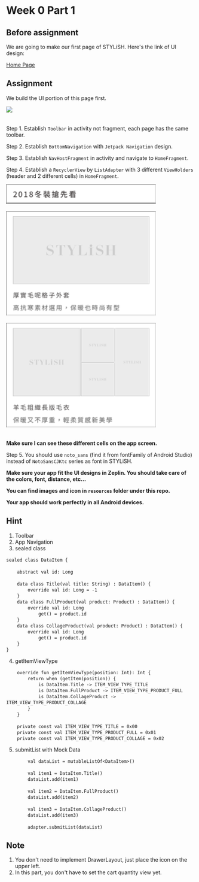 # Week 0 Part 1

## Before assignment

We are going to make our first page of STYLiSH. Here's the link of UI design:

[Home Page](https://zpl.io/bPXN91p)

## Assignment

We build the UI portion of this page first.

  <img src="screenshots/android_week_0_part_1.gif" width="400"><br><br>

Step 1. Establish `Toolbar` in activity not fragment, each page has the same toolbar.

Step 2. Establish `BottomNavigation` with `Jetpack Navigation` design.

Step 3. Establish `NavHostFragment` in activity and navigate to `HomeFragment`.

Step 4. Establish a `RecyclerView` by `ListAdapter` with 3 different `ViewHolders` (header and 2 different cells) in `HomeFragment`.

  <img src="screenshots/android_week_0_part_1_2.png" width="400"><br><br>
  <img src="screenshots/android_week_0_part_1_3.png" width="400"><br><br>
  <img src="screenshots/android_week_0_part_1_4.png" width="400"><br><br>

 **Make sure I can see these different cells on the app screen.**

Step 5. You should use `noto_sans` (find it from fontFamily of Android Studio) instead of `NotoSansCJKtc` series as font in STYLiSH.

**Make sure your app fit the UI designs in Zeplin. You should take care of the colors, font, distance, etc...**

**You can find images and icon in `resources` folder under this repo.**

**Your app should work perfectly in all Android devices.**

## Hint

1. Toolbar
2. App Navigation
3. sealed class
```
sealed class DataItem {

    abstract val id: Long

    data class Title(val title: String) : DataItem() {
        override val id: Long = -1
    }
    data class FullProduct(val product: Product) : DataItem() {
        override val id: Long
            get() = product.id
    }
    data class CollageProduct(val product: Product) : DataItem() {
        override val id: Long
            get() = product.id
    }
}
```
4. getItemViewType
```
    override fun getItemViewType(position: Int): Int {
        return when (getItem(position)) {
            is DataItem.Title -> ITEM_VIEW_TYPE_TITLE
            is DataItem.FullProduct -> ITEM_VIEW_TYPE_PRODUCT_FULL
            is DataItem.CollageProduct -> ITEM_VIEW_TYPE_PRODUCT_COLLAGE
        }
    }

    private const val ITEM_VIEW_TYPE_TITLE = 0x00
    private const val ITEM_VIEW_TYPE_PRODUCT_FULL = 0x01
    private const val ITEM_VIEW_TYPE_PRODUCT_COLLAGE = 0x02
```
5. submitList with Mock Data
```
        val dataList = mutableListOf<DataItem>()

        val item1 = DataItem.Title()
        dataList.add(item1)

        val item2 = DataItem.FullProduct()
        dataList.add(item2)

        val item3 = DataItem.CollageProduct()
        dataList.add(item3)

        adapter.submitList(dataList)
```

## Note

1. You don't need to implement DrawerLayout, just place the icon on the upper left.
2. In this part, you don't have to set the cart quantity view yet.
